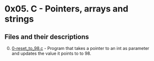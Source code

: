 # 0x05. C - Pointers, arrays and strings

## Files and their descriptions
0. [0-reset_to_98.c](./0-reset_to_98.c) - Program that takes a pointer to an int as parameter and updates the value it points to to 98.
